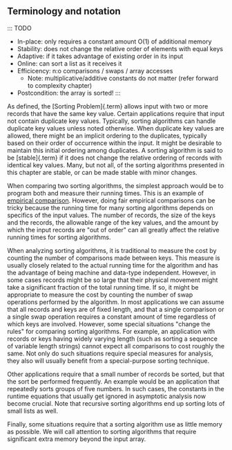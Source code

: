
## Terminology and notation

::: TODO
- In-place: only requires a constant amount O(1) of additional memory
- Stability: does not change the relative order of elements with equal keys
- Adaptive: if it takes advantage of existing order in its input
- Online: can sort a list as it receives it
- Efficicency: n:o comparisons / swaps / array accesses
    - Note: multiplicative/additive constants do not matter (refer forward to complexity chapter)
- Postcondition: the array is sorted!
:::


<inlineav id="SortNotationS1CON" src="Sorting/SortNotationS1CON.js" name="Sorting Terminology and Notation Slideshow 1" links="Sorting/SortNotationS1CON.css"/>

As defined, the [Sorting Problem]{.term} allows
input with two or more records that have the same key value. Certain
applications require that input not contain duplicate key values.
Typically, sorting algorithms can handle duplicate key values unless
noted otherwise. When duplicate key values are allowed, there might be
an implicit ordering to the duplicates, typically based on their order
of occurrence within the input. It might be desirable to maintain this
initial ordering among duplicates. A sorting algorithm is said to be
[stable]{.term} if it does not change the
relative ordering of records with identical key values. Many, but not
all, of the sorting algorithms presented in this chapter are stable, or
can be made stable with minor changes.

When comparing two sorting algorithms, the simplest approach would be to
program both and measure their running times. This is an example of
[empirical comparison](#an-empirical-comparison-of-sorting-algorithms).
However, doing fair empirical comparisons can be tricky
because the running time for many sorting algorithms depends on
specifics of the input values. The number of records, the size of the
keys and the records, the allowable range of the key values, and the
amount by which the input records are "out of order" can all greatly
affect the relative running times for sorting algorithms.

When analyzing sorting algorithms, it is traditional to measure the cost
by counting the number of comparisons made between keys. This measure is
usually closely related to the actual running time for the algorithm and
has the advantage of being machine and data-type independent. However,
in some cases records might be so large that their physical movement
might take a significant fraction of the total running time. If so, it
might be appropriate to measure the cost by counting the number of swap
operations performed by the algorithm. In most applications we can
assume that all records and keys are of fixed length, and that a single
comparison or a single swap operation requires a constant amount of time
regardless of which keys are involved. However, some special situations
"change the rules" for comparing sorting algorithms. For example, an
application with records or keys having widely varying length (such as
sorting a sequence of variable length strings) cannot expect all
comparisons to cost roughly the same. Not only do such situations
require special measures for analysis, they also will usually benefit
from a special-purpose sorting technique.

Other applications require that a small number of records be sorted, but
that the sort be performed frequently. An example would be an
application that repeatedly sorts groups of five numbers. In such cases,
the constants in the runtime equations that usually get ignored in
asymptotic analysis now become crucial. Note that recursive sorting
algorithms end up sorting lots of small lists as well.

Finally, some situations require that a sorting algorithm use as little
memory as possible. We will call attention to sorting algorithms that
require significant extra memory beyond the input array.
